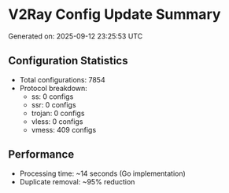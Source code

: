 # V2Ray Config Update Summary
Generated on: 2025-09-12 23:25:53 UTC

## Configuration Statistics
- Total configurations: 7854
- Protocol breakdown:
  - ss: 0 configs
  - ssr: 0 configs
  - trojan: 0 configs
  - vless: 0 configs
  - vmess: 409 configs

## Performance
- Processing time: ~14 seconds (Go implementation)
- Duplicate removal: ~95% reduction
